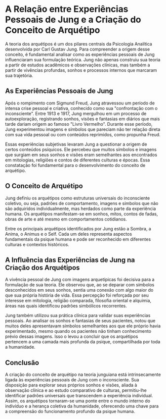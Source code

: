 # A Relação entre Experiências Pessoais de Jung e a Criação do Conceito de Arquétipo

A teoria dos arquétipos é um dos pilares centrais da Psicologia Analítica desenvolvida por Carl Gustav Jung. Para compreender a origem desse conceito, é fundamental analisar como as experiências pessoais de Jung influenciaram sua formulação teórica. Jung não apenas construiu sua teoria a partir de estudos acadêmicos e observações clínicas, mas também a partir de vivências profundas, sonhos e processos internos que marcaram sua trajetória.

## As Experiências Pessoais de Jung

Após o rompimento com Sigmund Freud, Jung atravessou um período de intensa crise pessoal e criativa, conhecido como sua "confrontação com o inconsciente". Entre 1913 e 1917, Jung mergulhou em um processo de autoexploração, registrando sonhos, visões e fantasias em diários que mais tarde dariam origem ao famoso "Livro Vermelho". Durante esse período, Jung experimentou imagens e símbolos que pareciam não ter relação direta com sua vida pessoal ou com conteúdos reprimidos, como propunha Freud.

Essas experiências subjetivas levaram Jung a questionar a origem de certos conteúdos psíquicos. Ele percebeu que muitos símbolos e imagens que surgiam em seus sonhos e visões eram semelhantes aos encontrados em mitologias, religiões e contos de diferentes culturas e épocas. Essa constatação foi fundamental para o desenvolvimento do conceito de arquétipo.

## O Conceito de Arquétipo

Jung definiu os arquétipos como estruturas universais do inconsciente coletivo, ou seja, padrões de comportamento, imagens e símbolos que não são adquiridos individualmente, mas herdados como parte da experiência humana. Os arquétipos manifestam-se em sonhos, mitos, contos de fadas, obras de arte e até mesmo em comportamentos cotidianos.

Entre os principais arquétipos identificados por Jung estão a Sombra, a Anima, o Animus e o Self. Cada um deles representa aspectos fundamentais da psique humana e pode ser reconhecido em diferentes culturas e contextos históricos.

## A Influência das Experiências de Jung na Criação dos Arquétipos

A vivência pessoal de Jung com imagens arquetípicas foi decisiva para a formulação de sua teoria. Ele observou que, ao se deparar com símbolos desconhecidos em seus sonhos, sentia uma conexão com algo maior do que sua própria história de vida. Essa percepção foi reforçada por seu interesse em mitologia, religião comparada, filosofia oriental e alquimia, áreas nas quais identificou padrões simbólicos recorrentes.

Jung também utilizou sua prática clínica para validar suas experiências pessoais. Ao analisar os sonhos e fantasias de seus pacientes, notou que muitos deles apresentavam símbolos semelhantes aos que ele próprio havia experimentado, mesmo quando os pacientes não tinham conhecimento prévio dessas imagens. Isso o levou a concluir que os arquétipos pertencem a uma camada mais profunda da psique, compartilhada por toda a humanidade.

## Conclusão

A criação do conceito de arquétipo na teoria junguiana está intrinsecamente ligada às experiências pessoais de Jung com o inconsciente. Sua disposição para explorar seus próprios sonhos e visões, aliada à observação clínica e ao estudo comparativo de culturas, permitiu-lhe identificar padrões universais que transcendem a experiência individual. Assim, os arquétipos tornaram-se uma ponte entre o mundo interno do indivíduo e a herança coletiva da humanidade, oferecendo uma chave para a compreensão do funcionamento profundo da psique humana.